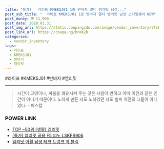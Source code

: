 ```yaml
--- 
title: "특가!   라이프 KMEKSJ01 1종 반바지 멀티 엠리밋 남성..." 
post_sub_title: "  라이프 KMEKSJ01 1종 반바지 멀티 엠리밋 남성 스타일웨어 NEW" 
post_money: ₩ 11,900 
post_date: 2020.01.31 
post_img_url: https://static.coupangcdn.com/image/vendor_inventory/7fcb/4471f4cec20180588d3025462d5d3b8a6c50651b1df3b904bdc7b95c3359.jpg 
post_link_url: https://coupa.ng/bnNXZb 
categories: 
  - vendor_inventory 
tags: 
  - 라이프 
  - KMEKSJ01 
  - 반바지 
  - 엠리밋 
--- 
```

  #라이프 #KMEKSJ01 #반바지 #엠리밋 
<hr> 

> 시간이 고민이나, 싸움을 쾌유시켜 주는 것은 사람이 변하고 이미 이전과 같은 인간이 아니기 때문이다. 노하게 만든 자도 노하였던 자도 벌써 이전의 그들이 아니었다. - 파스칼 


### POWER LINK

* <a href="https://blog.naver.com/an0733/221791136785" target="_blank"> TOP ~50위 [생활] 엠리밋</a>
* <a href="https://blog.naver.com/sakai111/221791400999" target="_blank">[특가] 엠리밋 공용 F5 피노 LSKFB906</a>
* <a href="https://blog.naver.com/fasyy4321/221792021216" target="_blank">엠리밋 이월 남성 테크 트렁크 윅 블랙</a>
